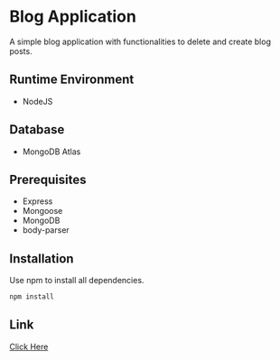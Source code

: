 # Blog Application

A simple blog application with functionalities to delete and create blog posts.

## Runtime Environment
- NodeJS

## Database
- MongoDB Atlas

## Prerequisites
- Express
- Mongoose
- MongoDB
- body-parser

## Installation

Use npm to install all dependencies.

```bash
npm install
```

## Link
[Click Here](https://polar-earth-69847.herokuapp.com/)
